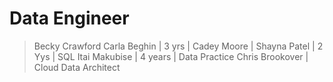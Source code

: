 # Data Engineer 

> Becky Crawford
> Carla Beghin | 3 yrs |
> Cadey Moore |
> Shayna Patel | 2 Yys | SQL 
> Itai Makubise | 4 years | Data Practice
> Chris Brookover | Cloud Data Architect

